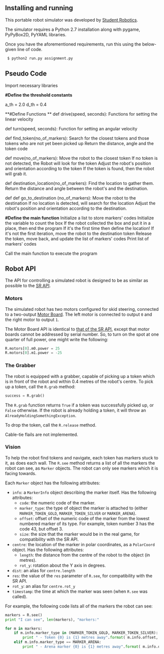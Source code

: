 Installing and running
----------------------
This portable robot simulator was developed by [Student Robotics](https://studentrobotics.org).

The simulator requires a Python 2.7 installation along with pygame, PyPyBox2D, PyYAML libraries. 

Once you have the aforementioned requirements, run this using the below-given line of code. 
```bash
 $ python2 run.py assignment.py
```

**Pseudo Code**
-------------
Import necessary libraries

**#Define the threshold constants**

a_th = 2.0
d_th = 0.4

**#Define Functions
**
def drive(speed, seconds):
Functions for setting the linear velocity

def turn(speed, seconds):
Function for setting an angular velocity

def find_token(no_of_markers):
 Search for the closest tokens and those tokens who are not yet been picked up
 Return the distance, angle and the token code

def move(no_of_markers):
 Move the robot to the closest token
 If no token is not detected, the Robot will look for the token
 Adjust the robot's position and orientation according to the token
 If the token is found, then the robot will grab it.

def destination_location(no_of_markers):
 Find the location to gather them.
 Return the distance and angle between the robot's and the destination.

def def go_to_destination (no_of_markers):
 Move the robot to the destination
 If no location is detected, will search for the location
 Adjust the robot's position and orientation according to the destination.

**#Define the main function**
Initialize a list to store markers' codes
Initialize the variable to count the box
If the robot collected the box and put it in a place, then end the program
If it's the first time then define the location!
If it's not the first iteration, move the robot to the destination token
Release the token, move back, and update the list of markers' codes
Print list of markers' codes

Call the main function to execute the program


Robot API
---------

The API for controlling a simulated robot is designed to be as similar as possible to the [SR API][sr-api].

### Motors ###

The simulated robot has two motors configured for skid steering, connected to a two-output [Motor Board](https://studentrobotics.org/docs/kit/motor_board). The left motor is connected to output `0` and the right motor to output `1`.

The Motor Board API is identical to [that of the SR API](https://studentrobotics.org/docs/programming/sr/motors/), except that motor boards cannot be addressed by serial number. So, to turn on the spot at one quarter of full power, one might write the following:

```python
R.motors[0].m0.power = 25
R.motors[0].m1.power = -25
```

### The Grabber ###

The robot is equipped with a grabber, capable of picking up a token which is in front of the robot and within 0.4 metres of the robot's centre. To pick up a token, call the `R.grab` method:

```python
success = R.grab()
```

The `R.grab` function returns `True` if a token was successfully picked up, or `False` otherwise. If the robot is already holding a token, it will throw an `AlreadyHoldingSomethingException`.

To drop the token, call the `R.release` method.

Cable-tie flails are not implemented.

### Vision ###

To help the robot find tokens and navigate, each token has markers stuck to it, as does each wall. The `R.see` method returns a list of all the markers the robot can see, as `Marker` objects. The robot can only see markers which it is facing towards.

Each `Marker` object has the following attributes:

* `info`: a `MarkerInfo` object describing the marker itself. Has the following attributes:
  * `code`: the numeric code of the marker.
  * `marker_type`: the type of object the marker is attached to (either `MARKER_TOKEN_GOLD`, `MARKER_TOKEN_SILVER` or `MARKER_ARENA`).
  * `offset`: offset of the numeric code of the marker from the lowest numbered marker of its type. For example, token number 3 has the code 43, but offset 3.
  * `size`: the size that the marker would be in the real game, for compatibility with the SR API.
* `centre`: the location of the marker in polar coordinates, as a `PolarCoord` object. Has the following attributes:
  * `length`: the distance from the centre of the robot to the object (in metres).
  * `rot_y`: rotation about the Y axis in degrees.
* `dist`: an alias for `centre.length`
* `res`: the value of the `res` parameter of `R.see`, for compatibility with the SR API.
* `rot_y`: an alias for `centre.rot_y`
* `timestamp`: the time at which the marker was seen (when `R.see` was called).

For example, the following code lists all of the markers the robot can see:

```python
markers = R.see()
print "I can see", len(markers), "markers:"

for m in markers:
    if m.info.marker_type in (MARKER_TOKEN_GOLD, MARKER_TOKEN_SILVER):
        print " - Token {0} is {1} metres away".format( m.info.offset, m.dist )
    elif m.info.marker_type == MARKER_ARENA:
        print " - Arena marker {0} is {1} metres away".format( m.info.offset, m.dist )
```

[sr-api]: https://studentrobotics.org/docs/programming/sr/
